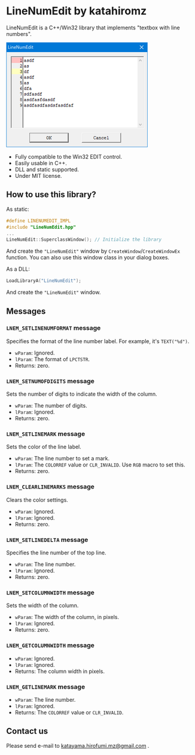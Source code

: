 # LineNumEdit by katahiromz

LineNumEdit is a C++/Win32 library that implements "textbox with line numbers".

![Screenshot](screenshot.png)

- Fully compatible to the Win32 EDIT control.
- Easily usable in C++.
- DLL and static supported.
- Under MIT license.

## How to use this library?

As static:

```c
#define LINENUMEDIT_IMPL
#include "LineNumEdit.hpp"
...
LineNumEdit::SuperclassWindow(); // Initialize the library
```

And create the `"LineNumEdit"` window by `CreateWindow`/`CreateWindowEx` function.
You can also use this window class in your dialog boxes.

As a DLL:

```c
LoadLibraryA("LineNumEdit");
```

And create the `"LineNumEdit"` window.

## Messages

### `LNEM_SETLINENUMFORMAT` message

Specifies the format of the line number label. For example, it's `TEXT("%d")`.

- `wParam`: Ignored.
- `lParam`: The format of `LPCTSTR`.
- Returns: zero.

### `LNEM_SETNUMOFDIGITS` message

Sets the number of digits to indicate the width of the column.

- `wParam`: The number of digits.
- `lParam`: Ignored.
- Returns: zero.

### `LNEM_SETLINEMARK` message

Sets the color of the line label.

- `wParam`: The line number to set a mark.
- `lParam`: The `COLORREF` value or `CLR_INVALID`. Use `RGB` macro to set this.
- Returns: zero.

### `LNEM_CLEARLINEMARKS` message

Clears the color settings.

- `wParam`: Ignored.
- `lParam`: Ignored.
- Returns: zero.

### `LNEM_SETLINEDELTA` message

Specifies the line number of the top line.

- `wParam`: The line number.
- `lParam`: Ignored.
- Returns: zero.

### `LNEM_SETCOLUMNWIDTH` message

Sets the width of the column.

- `wParam`: The width of the column, in pixels.
- `lParam`: Ignored.
- Returns: zero.

### `LNEM_GETCOLUMNWIDTH` message

- `wParam`: Ignored.
- `lParam`: Ignored.
- Returns: The column width in pixels.

### `LNEM_GETLINEMARK` message

- `wParam`: The line number.
- `lParam`: Ignored.
- Returns: The `COLORREF` value or `CLR_INVALID`.

## Contact us

Please send e-mail to katayama.hirofumi.mz@gmail.com .
